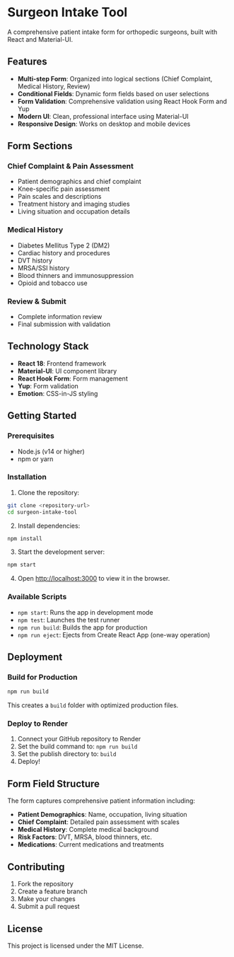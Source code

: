 # Surgeon Intake Tool

A comprehensive patient intake form for orthopedic surgeons, built with React and Material-UI.

## Features

- **Multi-step Form**: Organized into logical sections (Chief Complaint, Medical History, Review)
- **Conditional Fields**: Dynamic form fields based on user selections
- **Form Validation**: Comprehensive validation using React Hook Form and Yup
- **Modern UI**: Clean, professional interface using Material-UI
- **Responsive Design**: Works on desktop and mobile devices

## Form Sections

### Chief Complaint & Pain Assessment
- Patient demographics and chief complaint
- Knee-specific pain assessment
- Pain scales and descriptions
- Treatment history and imaging studies
- Living situation and occupation details

### Medical History
- Diabetes Mellitus Type 2 (DM2)
- Cardiac history and procedures
- DVT history
- MRSA/SSI history
- Blood thinners and immunosuppression
- Opioid and tobacco use

### Review & Submit
- Complete information review
- Final submission with validation

## Technology Stack

- **React 18**: Frontend framework
- **Material-UI**: UI component library
- **React Hook Form**: Form management
- **Yup**: Form validation
- **Emotion**: CSS-in-JS styling

## Getting Started

### Prerequisites
- Node.js (v14 or higher)
- npm or yarn

### Installation

1. Clone the repository:
```bash
git clone <repository-url>
cd surgeon-intake-tool
```

2. Install dependencies:
```bash
npm install
```

3. Start the development server:
```bash
npm start
```

4. Open [http://localhost:3000](http://localhost:3000) to view it in the browser.

### Available Scripts

- `npm start`: Runs the app in development mode
- `npm test`: Launches the test runner
- `npm run build`: Builds the app for production
- `npm run eject`: Ejects from Create React App (one-way operation)

## Deployment

### Build for Production
```bash
npm run build
```

This creates a `build` folder with optimized production files.

### Deploy to Render
1. Connect your GitHub repository to Render
2. Set the build command to: `npm run build`
3. Set the publish directory to: `build`
4. Deploy!

## Form Field Structure

The form captures comprehensive patient information including:

- **Patient Demographics**: Name, occupation, living situation
- **Chief Complaint**: Detailed pain assessment with scales
- **Medical History**: Complete medical background
- **Risk Factors**: DVT, MRSA, blood thinners, etc.
- **Medications**: Current medications and treatments

## Contributing

1. Fork the repository
2. Create a feature branch
3. Make your changes
4. Submit a pull request

## License

This project is licensed under the MIT License.